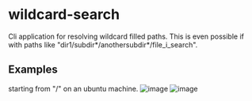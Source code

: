 # wildcard-search
Cli application for resolving wildcard filled paths.
This is even possible if with paths like "dir1/subdir*/anothersubdir*/file_i_search". 
## Examples
starting from "/" on an ubuntu machine.
![image](https://user-images.githubusercontent.com/95578637/224539998-a28cce12-0de5-44d7-82a9-7f85e53dd1a1.png)
![image](https://user-images.githubusercontent.com/95578637/224540022-68271e58-1511-4926-b012-d26faa1f2f54.png)
